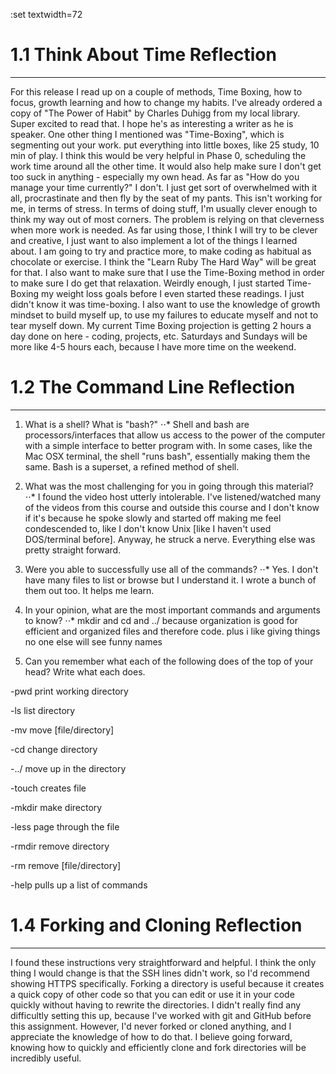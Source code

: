 :set textwidth=72

# 1.1 Think About Time Reflection
---
For this release I read up on a couple of methods, Time Boxing, how to focus, growth learning and how to change my habits. I've already ordered a copy of "The Power of Habit" by Charles Duhigg from my local library. Super excited to read that. I hope he's as interesting a writer as he is speaker. One other thing I mentioned was "Time-Boxing", which is segmenting out your work. put everything into little boxes, like 25 study, 10 min of play. I think this would be very helpful in Phase 0, scheduling the work time around all the other time. It would also help make sure I don't get too suck in anything - especially my own head. As far as "How do you manage your time currently?" I don't. I just get sort of overwhelmed with it all, procrastinate and then fly by the seat of my pants. This isn't working for me, in terms of stress. In terms of doing stuff, I'm usually clever enough to think my way out of most corners. The problem is relying on that cleverness when more work is needed. As far using those, I think I will try to be clever and creative, I just want to also implement a lot of the things I learned about. I am going to try and practice more, to make coding as habitual as chocolate or exercise. I think the "Learn Ruby The Hard Way" will be great for that. I also want to make sure that I use the Time-Boxing method in order to make sure I do get that relaxation. Weirdly enough, I just started Time-Boxing my weight loss goals before I even started these readings. I just didn't know it was time-boxing. I also want to use the knowledge of growth mindset to build myself up, to use my failures to educate myself and not to tear myself down. My current Time Boxing projection is getting 2 hours a day done on here - coding, projects, etc. Saturdays and Sundays will be more like 4-5 hours each, because I have more time on the weekend.

# 1.2 The Command Line Reflection
---
1. What is a shell? What is "bash?"
⋅⋅* Shell and bash are processors/interfaces that allow us access to the power of the computer with a simple interface to better program with. In some cases, like the Mac OSX terminal, the shell "runs bash", essentially making them the same. Bash is a superset, a refined method of shell.
2. What was the most challenging for you in going through this material?
⋅⋅* I found the video host utterly intolerable. I've listened/watched many of the videos from this course and outside this course and I don't know if it's because he spoke slowly and started off making me feel condescended to, like I don't know Unix [like I haven't used DOS/terminal before]. Anyway, he struck a nerve. Everything else was pretty straight forward.
3. Were you able to successfully use all of the commands?
⋅⋅* Yes. I don't have many files to list or browse but I understand it. I wrote a bunch of them out too. It helps me learn.
4. In your opinion, what are the most important commands and arguments to know?
⋅⋅* mkdir and cd and ../ because organization is good for efficient and organized files and therefore code. plus i like giving things no one else will see funny names

5. Can you remember what each of the following does of the top of your head? Write what each does.

-pwd print working directory

-ls list directory

-mv move [file/directory]

-cd change directory

-../ move up in the directory

-touch creates file

-mkdir make directory

-less page through the file

-rmdir remove directory

-rm remove [file/directory]

-help pulls up a list of commands

# 1.4 Forking and Cloning Reflection
---
I found these instructions very straightforward and helpful. I think the only thing I would change is that the SSH lines didn't work, so I'd recommend showing HTTPS specifically. Forking a directory is useful because it creates a quick copy of other code so that you can edit or use it in your code quickly without having to rewrite the directories. I didn't really find any difficultly setting this up, because I've worked with git and GitHub before this assignment. However, I'd never forked or cloned anything, and I appreciate the knowledge of how to do that. I believe going forward, knowing how to quickly and efficiently clone and fork directories will be incredibly useful.
